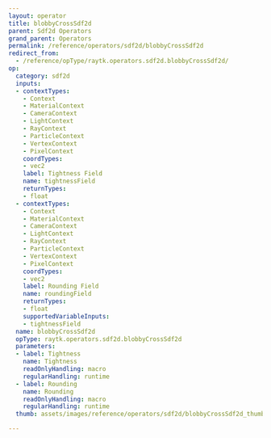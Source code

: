 ```yaml
---
layout: operator
title: blobbyCrossSdf2d
parent: Sdf2d Operators
grand_parent: Operators
permalink: /reference/operators/sdf2d/blobbyCrossSdf2d
redirect_from:
  - /reference/opType/raytk.operators.sdf2d.blobbyCrossSdf2d/
op:
  category: sdf2d
  inputs:
  - contextTypes:
    - Context
    - MaterialContext
    - CameraContext
    - LightContext
    - RayContext
    - ParticleContext
    - VertexContext
    - PixelContext
    coordTypes:
    - vec2
    label: Tightness Field
    name: tightnessField
    returnTypes:
    - float
  - contextTypes:
    - Context
    - MaterialContext
    - CameraContext
    - LightContext
    - RayContext
    - ParticleContext
    - VertexContext
    - PixelContext
    coordTypes:
    - vec2
    label: Rounding Field
    name: roundingField
    returnTypes:
    - float
    supportedVariableInputs:
    - tightnessField
  name: blobbyCrossSdf2d
  opType: raytk.operators.sdf2d.blobbyCrossSdf2d
  parameters:
  - label: Tightness
    name: Tightness
    readOnlyHandling: macro
    regularHandling: runtime
  - label: Rounding
    name: Rounding
    readOnlyHandling: macro
    regularHandling: runtime
  thumb: assets/images/reference/operators/sdf2d/blobbyCrossSdf2d_thumb.png

---
```


